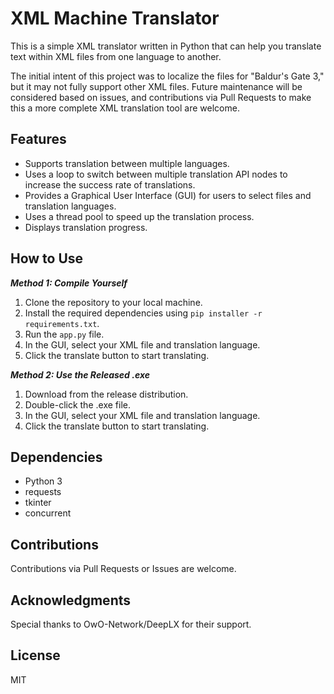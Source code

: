 # XML Machine Translator

This is a simple XML translator written in Python that can help you translate text within XML files from one language to another.

The initial intent of this project was to localize the files for "Baldur's Gate 3," but it may not fully support other XML files. Future maintenance will be considered based on issues, and contributions via Pull Requests to make this a more complete XML translation tool are welcome.

## Features

- Supports translation between multiple languages.
- Uses a loop to switch between multiple translation API nodes to increase the success rate of translations.
- Provides a Graphical User Interface (GUI) for users to select files and translation languages.
- Uses a thread pool to speed up the translation process.
- Displays translation progress.

## How to Use

***Method 1: Compile Yourself***
1. Clone the repository to your local machine.
2. Install the required dependencies using `pip installer -r requirements.txt`.
3. Run the `app.py` file.
4. In the GUI, select your XML file and translation language.
5. Click the translate button to start translating.

***Method 2: Use the Released .exe***
1. Download from the release distribution.
2. Double-click the .exe file.
3. In the GUI, select your XML file and translation language.
4. Click the translate button to start translating.

## Dependencies

- Python 3
- requests
- tkinter
- concurrent

## Contributions

Contributions via Pull Requests or Issues are welcome.

## Acknowledgments

Special thanks to OwO-Network/DeepLX for their support.

## License

MIT

